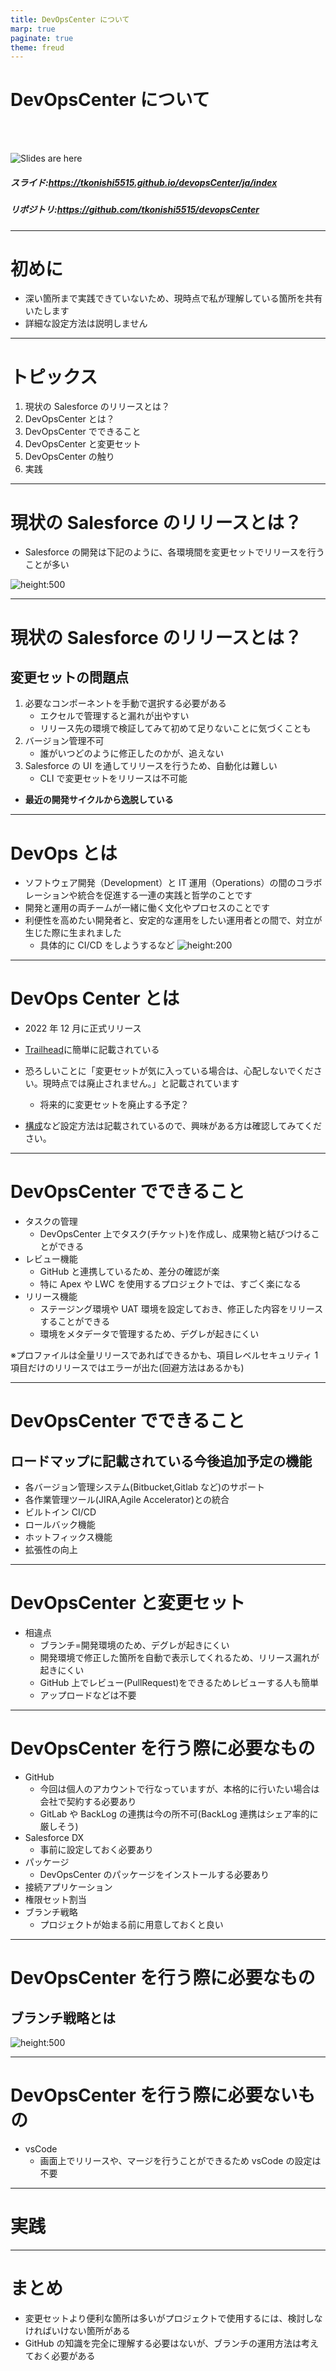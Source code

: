 ```yaml
---
title: DevOpsCenter について
marp: true
paginate: true
theme: freud
---
```


<!-- _paginate: false -->
<!-- theme: gradient class: blue-->
<!-- theme: freud class: blue-->

# DevOpsCenter について <!-- fit -->

</br>
</br>

![Slides are here](images/qrcode.png)

##### スライド:https://tkonishi5515.github.io/devopsCenter/ja/index

##### リポジトリ:https://github.com/tkonishi5515/devopsCenter

---

# 初めに

- 深い箇所まで実践できていないため、現時点で私が理解している箇所を共有いたします
- 詳細な設定方法は説明しません

---

# トピックス

1. 現状の Salesforce のリリースとは？
2. DevOpsCenter とは？
3. DevOpsCenter でできること
4. DevOpsCenter と変更セット
5. DevOpsCenter の触り
6. 実践

---

# 現状の Salesforce のリリースとは？

- Salesforce の開発は下記のように、各環境間を変更セットでリリースを行うことが多い

![height:500](images/3.png)

---

# 現状の Salesforce のリリースとは？

## 変更セットの問題点

1. 必要なコンポーネントを手動で選択する必要がある
   - エクセルで管理すると漏れが出やすい
   - リリース先の環境で検証してみて初めて足りないことに気づくことも
2. バージョン管理不可
   - 誰がいつどのように修正したのかが、追えない
3. Salesforce の UI を通してリリースを行うため、自動化は難しい
   - CLI で変更セットをリリースは不可能

- **最近の開発サイクルから逸脱している**

---

# DevOps とは

- ソフトウェア開発（Development）と IT 運用（Operations）の間のコラボレーションや統合を促進する一連の実践と哲学のことです
- 開発と運用の両チームが一緒に働く文化やプロセスのことです
- 利便性を高めたい開発者と、安定的な運用をしたい運用者との間で、対立が生じた際に生まれました
  - 具体的に CI/CD をしようするなど
    ![height:200](images/1.webp)

---

# DevOps Center とは

- 2022 年 12 月に正式リリース

- [Trailhead](https://trailhead.salesforce.com/ja/content/learn/modules/devops-center-quick-look/say-hello-to-devops-center?trailmix_creator_id=jimsharp&trailmix_slug=learn-dev-ops-center)に簡単に記載されている
- 恐ろしいことに「変更セットが気に入っている場合は、心配しないでください。現時点では廃止されません。」と記載されています

  - 将来的に変更セットを廃止する予定？

- [構成](https://help.salesforce.com/s/articleView?id=sf.devops_center_configure.htm&type=5)など設定方法は記載されているので、興味がある方は確認してみてください。

---

# DevOpsCenter でできること

- タスクの管理
  - DevOpsCenter 上でタスク(チケット)を作成し、成果物と結びつけることができる
- レビュー機能
  - GitHub と連携しているため、差分の確認が楽
  - 特に Apex や LWC を使用するプロジェクトでは、すごく楽になる
- リリース機能
  - ステージング環境や UAT 環境を設定しておき、修正した内容をリリースすることができる
  - 環境をメタデータで管理するため、デグレが起きにくい

※プロファイルは全量リリースであればできるかも、項目レベルセキュリティ 1 項目だけのリリースではエラーが出た(回避方法はあるかも)

---

# DevOpsCenter でできること

## ロードマップに記載されている今後追加予定の機能

- 各バージョン管理システム(Bitbucket,Gitlab など)のサポート
- 各作業管理ツール(JIRA,Agile Accelerator)との統合
- ビルトイン CI/CD
- ロールバック機能
- ホットフィックス機能
- 拡張性の向上

---

# DevOpsCenter と変更セット

- 相違点
  - ブランチ=開発環境のため、デグレが起きにくい
  - 開発環境で修正した箇所を自動で表示してくれるため、リリース漏れが起きにくい
  - GitHub 上でレビュー(PullRequest)をできるためレビューする人も簡単
  - アップロードなどは不要

---

# DevOpsCenter を行う際に必要なもの

- GitHub
  - 今回は個人のアカウントで行なっていますが、本格的に行いたい場合は会社で契約する必要あり
  - GitLab や BackLog の連携は今の所不可(BackLog 連携はシェア率的に厳しそう)
- Salesforce DX
  - 事前に設定しておく必要あり
- パッケージ
  - DevOpsCenter のパッケージをインストールする必要あり
- 接続アプリケーション
- 権限セット割当
- ブランチ戦略
  - プロジェクトが始まる前に用意しておくと良い

---

# DevOpsCenter を行う際に必要なもの

## ブランチ戦略とは

![height:500](images/2.jpeg)

---

# DevOpsCenter を行う際に必要ないもの

- vsCode
  - 画面上でリリースや、マージを行うことができるため vsCode の設定は不要

---

# 実践

---

# まとめ

- 変更セットより便利な箇所は多いがプロジェクトで使用するには、検討しなければいけない箇所がある
- GitHub の知識を完全に理解する必要はないが、ブランチの運用方法は考えておく必要がある
